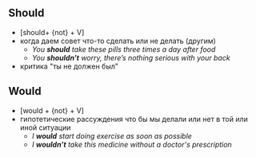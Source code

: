 ## Should
- [should+ {not} + V]
- когда даем совет что-то сделать или не делать (другим)
	* *You **should** take these pills three times a day after food*
	- *You **shouldn't** worry, there’s nothing serious with your back*
- критика "ты не должен был"
## Would
- [would + {not} + V]
- гипотетические рассуждения что бы мы делали или нет в той или иной ситуации
	- *I **would** start doing exercise as soon as possible*
	- *I **wouldn’t** take this medicine without a doctor's prescription*